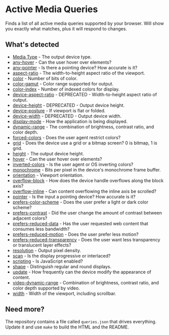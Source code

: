 # Active Media Queries

Finds a list of all active media queries supported by your browser. Will show you exactly what matches, plus it will respond to changes.

## What's detected

* [Media Type](https://developer.mozilla.org/en-US/docs/Web/CSS/@media#media_types) - The output device type.
* [any-hover](https://developer.mozilla.org/en-US/docs/Web/CSS/@media/any-hover) - Can the user hover over elements?
* [any-pointer](https://developer.mozilla.org/en-US/docs/Web/CSS/@media/any-pointer) - Is there a pointing device? How accurate is it?
* [aspect-ratio](https://developer.mozilla.org/en-US/docs/Web/CSS/@media/aspect-ratio) - The width-to-height aspect ratio of the viewport.
* [color](https://developer.mozilla.org/en-US/docs/Web/CSS/@media/color) - Number of bits of color.
* [color-gamut](https://developer.mozilla.org/en-US/docs/Web/CSS/@media/color-gamut) - Color range supported for output.
* [color-index](https://developer.mozilla.org/en-US/docs/Web/CSS/@media/color-index) - Number of indexed colors for display.
* [device-aspect-ratio](https://developer.mozilla.org/en-US/docs/Web/CSS/@media/device-aspect-ratio) - DEPRECATED - Width-to-height aspect ratio of output.
* [device-height](https://developer.mozilla.org/en-US/docs/Web/CSS/@media/device-height) - DEPRECATED - Output device height.
* [device-posture](https://developer.mozilla.org/en-US/docs/Web/CSS/@media/device-posture) - If viewport is flat or folded.
* [device-width](https://developer.mozilla.org/en-US/docs/Web/CSS/@media/device-width) - DEPRECATED - Output device width.
* [display-mode](https://developer.mozilla.org/en-US/docs/Web/CSS/@media/display-mode) - How the application is being displayed.
* [dynamic-range](https://developer.mozilla.org/en-US/docs/Web/CSS/@media/dynamic-range) - The combination of brightness, contrast ratio, and color depth.
* [forced-colors](https://developer.mozilla.org/en-US/docs/Web/CSS/@media/forced-colors) - Does the user agent restrict colors?
* [grid](https://developer.mozilla.org/en-US/docs/Web/CSS/@media/grid) - Does the device use a grid or a bitmap screen? 0 is bitmap, 1 is grid.
* [height](https://developer.mozilla.org/en-US/docs/Web/CSS/@media/height) -  The output device height.
* [hover](https://developer.mozilla.org/en-US/docs/Web/CSS/@media/hover) - Can the user hover over elements?
* [inverted-colors](https://developer.mozilla.org/en-US/docs/Web/CSS/@media/inverted-colors) - Is the user agent or OS inverting colors?
* [monochrome](https://developer.mozilla.org/en-US/docs/Web/CSS/@media/monochrome) - Bits per pixel in the device's monochrome frame buffer.
* [orientation](https://developer.mozilla.org/en-US/docs/Web/CSS/@media/orientation) - Viewport orientation.
* [overflow-block](https://developer.mozilla.org/en-US/docs/Web/CSS/@media/overflow-block) - How does the device handle overflows along the block axis?
* [overflow-inline](https://developer.mozilla.org/en-US/docs/Web/CSS/@media/overflow-inline) - Can content overflowing the inline axis be scrolled?
* [pointer](https://developer.mozilla.org/en-US/docs/Web/CSS/@media/pointer) - Is the input a pointing device? How accurate is it?
* [prefers-color-scheme](https://developer.mozilla.org/en-US/docs/Web/CSS/@media/prefers-color-scheme) - Does the user prefer a light or dark color scheme?
* [prefers-contrast](https://developer.mozilla.org/en-US/docs/Web/CSS/@media/prefers-contrast) - Did the user change the amount of contrast between adjacent colors?
* [prefers-reduced-data](https://developer.mozilla.org/en-US/docs/Web/CSS/@media/prefers-reduced-data) - Has the user requested web content that consumes less bandwidth?
* [prefers-reduced-motion](https://developer.mozilla.org/en-US/docs/Web/CSS/@media/prefers-reduced-motion) - Does the user prefer less motion?
* [prefers-reduced-transparency](https://developer.mozilla.org/en-US/docs/Web/CSS/@media/prefers-reduced-transparency) - Does the user want less transparency or translucent layer effects?
* [resolution](https://developer.mozilla.org/en-US/docs/Web/CSS/@media/resolution) - Output pixel density.
* [scan](https://developer.mozilla.org/en-US/docs/Web/CSS/@media/scan) - Is the display progressive or interlaced?
* [scripting](https://developer.mozilla.org/en-US/docs/Web/CSS/@media/scripting) - Is JavaScript enabled?
* [shape](https://developer.mozilla.org/en-US/docs/Web/CSS/@media/shape) - Distinguish regular and round displays.
* [update](https://developer.mozilla.org/en-US/docs/Web/CSS/@media/update) - How frequently can the device modify the appearance of content.
* [video-dynamic-range](https://developer.mozilla.org/en-US/docs/Web/CSS/@media/video-dynamic-range) - Combination of brightness, contrast ratio, and color depth supported by video.
* [width](https://developer.mozilla.org/en-US/docs/Web/CSS/@media/width) - Width of the viewport, including scrollbar.

## Need more?

The repository contains a file called `queries.json` that drives everything. Update it and use `make` to build the HTML and the README.

